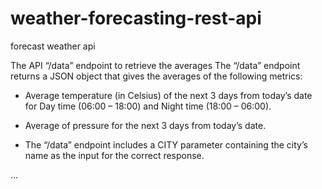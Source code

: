 # weather-forecasting-rest-api
forecast weather api

The API “/data” endpoint to retrieve the averages The “/data” endpoint returns a JSON object that gives the averages of the
following metrics:

- Average temperature (in Celsius) of the next 3 days from today’s date for Day
time (06:00 – 18:00) and Night time (18:00 – 06:00).
- Average of pressure for the next 3 days from today’s date.

- The “/data” endpoint includes a CITY parameter containing the city’s name as the
input for the correct response.

...

